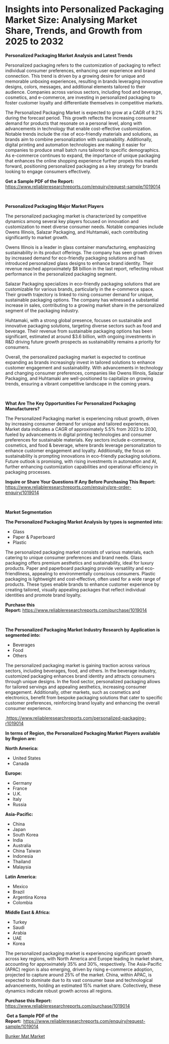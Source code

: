 <p><h1>Insights into Personalized Packaging Market Size: Analysing Market Share, Trends, and Growth from 2025 to 2032</h1></p><p><strong>Personalized Packaging Market Analysis and Latest Trends</strong></p>
<p><p>Personalized packaging refers to the customization of packaging to reflect individual consumer preferences, enhancing user experience and brand connection. This trend is driven by a growing desire for unique and memorable unboxing experiences, resulting in brands leveraging innovative designs, colors, messages, and additional elements tailored to their audience. Companies across various sectors, including food and beverage, cosmetics, and e-commerce, are investing in personalized packaging to foster customer loyalty and differentiate themselves in competitive markets.</p><p>The Personalized Packaging Market is expected to grow at a CAGR of 9.2% during the forecast period. This growth reflects the increasing consumer demand for products that resonate on a personal level, along with advancements in technology that enable cost-effective customization. Notable trends include the rise of eco-friendly materials and solutions, as brands aim to combine personalization with sustainability. Additionally, digital printing and automation technologies are making it easier for companies to produce small batch runs tailored to specific demographics. As e-commerce continues to expand, the importance of unique packaging that enhances the online shopping experience further propels this market forward, positioning personalized packaging as a key strategy for brands looking to engage consumers effectively.</p></p>
<p><strong>Get a Sample PDF of the Report:&nbsp;</strong> <a href="https://www.reliableresearchreports.com/enquiry/request-sample/1019014?utm_campaign=3020&utm_medium=2&utm_source=Github&utm_content=ia&utm_term=01042025&utm_id=personalized-packaging">https://www.reliableresearchreports.com/enquiry/request-sample/1019014</a></p>
<p>&nbsp;</p>
<p><strong>Personalized Packaging Major Market Players</strong></p>
<p><p>The personalized packaging market is characterized by competitive dynamics among several key players focused on innovation and customization to meet diverse consumer needs. Notable companies include Owens Illinois, Salazar Packaging, and Huhtamaki, each contributing significantly to market growth.</p><p>Owens Illinois is a leader in glass container manufacturing, emphasizing sustainability in its product offerings. The company has seen growth driven by increased demand for eco-friendly packaging solutions and has introduced personalized glass designs to enhance brand identity. Their revenue reached approximately $8 billion in the last report, reflecting robust performance in the personalized packaging segment.</p><p>Salazar Packaging specializes in eco-friendly packaging solutions that are customizable for various brands, particularly in the e-commerce space. Their growth trajectory is linked to rising consumer demand for unique, sustainable packaging options. The company has witnessed a substantial increase in sales, contributing to a growing market share in the personalized segment of the packaging industry.</p><p>Huhtamaki, with a strong global presence, focuses on sustainable and innovative packaging solutions, targeting diverse sectors such as food and beverage. Their revenue from sustainable packaging options has been significant, estimated at around $3.6 billion, with ongoing investments in R&D driving future growth prospects as sustainability remains a priority for consumers.</p><p>Overall, the personalized packaging market is expected to continue expanding as brands increasingly invest in tailored solutions to enhance customer engagement and sustainability. With advancements in technology and changing consumer preferences, companies like Owens Illinois, Salazar Packaging, and Huhtamaki are well-positioned to capitalize on growing trends, ensuring a vibrant competitive landscape in the coming years.</p></p>
<p>&nbsp;</p>
<p><strong>What Are The Key Opportunities For Personalized Packaging Manufacturers?</strong></p>
<p><p>The Personalized Packaging market is experiencing robust growth, driven by increasing consumer demand for unique and tailored experiences. Market data indicates a CAGR of approximately 5.5% from 2023 to 2030, fueled by advancements in digital printing technologies and consumer preferences for sustainable materials. Key sectors include e-commerce, cosmetics, and food & beverage, where brands leverage personalization to enhance customer engagement and loyalty. Additionally, the focus on sustainability is prompting innovations in eco-friendly packaging solutions. Future outlook is promising, with rising investments in automation and AI, further enhancing customization capabilities and operational efficiency in packaging processes.</p></p>
<p><strong>Inquire or Share Your Questions If Any Before Purchasing This Report:</strong> <a href="https://www.reliableresearchreports.com/enquiry/pre-order-enquiry/1019014?utm_campaign=3020&utm_medium=2&utm_source=Github&utm_content=ia&utm_term=01042025&utm_id=personalized-packaging">https://www.reliableresearchreports.com/enquiry/pre-order-enquiry/1019014</a></p>
<p>&nbsp;</p>
<p><strong>Market Segmentation</strong></p>
<p><strong>The Personalized Packaging Market Analysis by types is segmented into:</strong></p>
<p><ul><li>Glass</li><li>Paper & Paperboard</li><li>Plastic</li></ul></p>
<p><p>The personalized packaging market consists of various materials, each catering to unique consumer preferences and brand needs. Glass packaging offers premium aesthetics and sustainability, ideal for luxury products. Paper and paperboard packaging provide versatility and eco-friendliness, appealing to environmentally conscious consumers. Plastic packaging is lightweight and cost-effective, often used for a wide range of products. These types enable brands to enhance customer experience by creating tailored, visually appealing packages that reflect individual identities and promote brand loyalty.</p></p>
<p><strong>Purchase this Report:&nbsp;</strong><a href="https://www.reliableresearchreports.com/purchase/1019014?utm_campaign=3020&utm_medium=2&utm_source=Github&utm_content=ia&utm_term=01042025&utm_id=personalized-packaging">https://www.reliableresearchreports.com/purchase/1019014</a></p>
<p>&nbsp;</p>
<p><strong>The Personalized Packaging Market Industry Research by Application is segmented into:</strong></p>
<p><ul><li>Beverages</li><li>Food</li><li>Others</li></ul></p>
<p><p>The personalized packaging market is gaining traction across various sectors, including beverages, food, and others. In the beverage industry, customized packaging enhances brand identity and attracts consumers through unique designs. In the food sector, personalized packaging allows for tailored servings and appealing aesthetics, increasing consumer engagement. Additionally, other markets, such as cosmetics and electronics, benefit from bespoke packaging solutions that cater to specific customer preferences, reinforcing brand loyalty and enhancing the overall consumer experience.</p></p>
<p><a href="https://www.reliableresearchreports.com/personalized-packaging-r1019014?utm_campaign=3020&utm_medium=2&utm_source=Github&utm_content=ia&utm_term=01042025&utm_id=personalized-packaging">&nbsp;https://www.reliableresearchreports.com/personalized-packaging-r1019014</a></p>
<p><strong>In terms of Region, the Personalized Packaging Market Players available by Region are:</strong></p>
<p>
    <p> <strong> North America: </strong>
        <ul>
            <li>United States</li>
            <li>Canada</li>
        </ul>
        </p> 
    <p> <strong> Europe: </strong>
        <ul>
            <li>Germany</li>
            <li>France</li>
            <li>U.K.</li>
            <li>Italy</li>
            <li>Russia</li>
        </ul>
        </p> 
    <p> <strong> Asia-Pacific: </strong>
        <ul>
            <li>China</li>
            <li>Japan</li>
            <li>South Korea</li>
            <li>India</li>
            <li>Australia</li>
            <li>China Taiwan</li>
            <li>Indonesia</li>
            <li>Thailand</li>
            <li>Malaysia</li>
        </ul>
        </p> 
    <p> <strong> Latin America: </strong>
        <ul>
            <li>Mexico</li>
            <li>Brazil</li>
            <li>Argentina Korea</li>
            <li>Colombia</li>
        </ul>
        </p> 
    <p> <strong> Middle East & Africa: </strong>
        <ul>
            <li>Turkey</li>
            <li>Saudi</li>
            <li>Arabia</li>
            <li>UAE</li>
            <li>Korea</li>
        </ul>
    </p>
    </p>
<p><p>The personalized packaging market is experiencing significant growth across key regions, with North America and Europe leading in market share, accounting for approximately 35% and 30%, respectively. The Asia-Pacific (APAC) region is also emerging, driven by rising e-commerce adoption, projected to capture around 25% of the market. China, within APAC, is expected to dominate due to its vast consumer base and technological advancements, holding an estimated 15% market share. Collectively, these dynamics indicate robust growth across all regions.</p></p>
<p><strong>Purchase this Report: </strong><a href="https://www.reliableresearchreports.com/purchase/1019014?utm_campaign=3020&utm_medium=2&utm_source=Github&utm_content=ia&utm_term=01042025&utm_id=personalized-packaging">https://www.reliableresearchreports.com/purchase/1019014</a></p>
<p>&nbsp;<strong>Get a Sample PDF of the Report:&nbsp;&nbsp;</strong><a href="https://www.reliableresearchreports.com/enquiry/request-sample/1019014?utm_campaign=3020&utm_medium=2&utm_source=Github&utm_content=ia&utm_term=01042025&utm_id=personalized-packaging">https://www.reliableresearchreports.com/enquiry/request-sample/1019014</a></p>
<p><strong></strong></p>
<p><p><a href="https://github.com/hannajuana198484/Market-Research-Report-List-1/blob/main/bunker-mat-market.md?utm_campaign=3020&utm_medium=2&utm_source=Github&utm_content=ia&utm_term=01042025&utm_id=personalized-packaging">Bunker Mat Market</a></p></p>